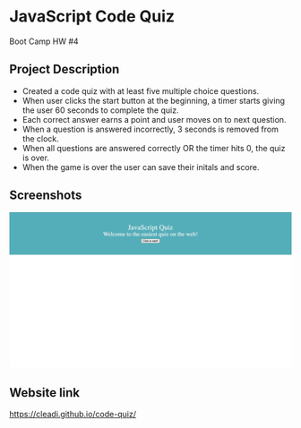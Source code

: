 # JavaScript Code Quiz
Boot Camp HW #4

## Project Description

  - Created a code quiz with at least five multiple choice questions.
  - When user clicks the start button at the beginning, a timer starts giving the user 60 seconds to complete the quiz.
  - Each correct answer earns a point and user moves on to next question.
  - When a question is answered incorrectly, 3 seconds is removed from the clock.
  - When all questions are answered correctly OR the timer hits 0, the quiz is over.
  - When the game is over the user can save their initals and score.

## Screenshots
![code-quiz](assets/images/code-quiz.jpg)

## Website link
https://cleadi.github.io/code-quiz/
